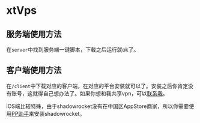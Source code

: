 # xtVps

## 服务端使用方法
在`server`中找到服务端一键脚本，下载之后运行就ok了。

## 客户端使用方法
在`/client`中下载对应的客户端，在对应的平台安装就可以了。安装之后你肯定没有账号，这就得自己想办法了。如果你想和我共享vpn，可以[联系我](t@xtzero.me)。

iOS端比较特殊，由于shadowrocket没有在中国区AppStore商家，所以你需要使用[PP助手](https://www.25pp.com/)来安装shadowrocket。